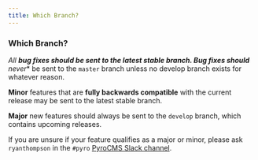 ```yaml
---
title: Which Branch?  
---
```


### Which Branch?

*All **bug fixes should be sent to the latest stable branch. Bug fixes should** never** be sent to the `master` branch unless no develop branch exists for whatever reason.

**Minor** features that are **fully backwards compatible** with the current release may be sent to the latest stable branch.

**Major** new features should always be sent to the `develop` branch, which contains upcoming releases.

If you are unsure if your feature qualifies as a major or minor, please ask `ryanthompson` in the `#pyro` [PyroCMS Slack channel](https://pyrocms.slack.com/).

